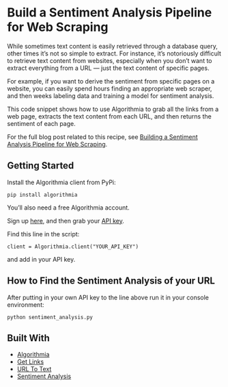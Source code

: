 # Build a Sentiment Analysis Pipeline for Web Scraping

While sometimes text content is easily retrieved through a database query, other times it’s not so simple to extract. For instance, it’s notoriously difficult to retrieve text content from websites, especially when you don’t want to extract everything from a URL —  just the text content of specific pages.

For example, if you want to derive the sentiment from specific pages on a website, you can easily spend hours finding an appropriate web scraper, and then weeks labeling data and training a model for sentiment analysis.

This code snippet shows how to use Algorithmia to grab all the links from a web page, extracts the text content from each URL, and then returns the sentiment of each page.

For the full blog post related to this recipe, see [Building a Sentiment Analysis Pipeline for Web Scraping](http://blog.algorithmia.com/sentiment-analysis-pipeline-for-web-scraping/).

## Getting Started

Install the Algorithmia client from PyPi:

```pip install algorithmia```

You’ll also need a free Algorithmia account.

Sign up [here](https://algorithmia.com/), and then grab your [API key](algorithmia.com/user#credentials).

Find this line in the script: 

```
client = Algorithmia.client("YOUR_API_KEY")
```
and add in your API key.

## How to Find the Sentiment Analysis of your URL

After putting in your own API key to the line above run it in your console environment:

```python sentiment_analysis.py```

## Built With
* [Algorithmia](https://algorithmia.com/)
* [Get Links](https://algorithmia.com/algorithms/web/GetLinks)
* [URL To Text](https://algorithmia.com/algorithms/util/Url2Text)
* [Sentiment Analysis](https://algorithmia.com/algorithms/nlp/SentimentAnalysis)

